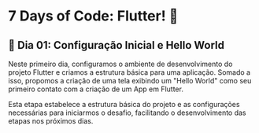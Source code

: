 # 7 Days of Code: Flutter! 📲

## 📳 Dia 01: Configuração Inicial e Hello World

Neste primeiro dia, configuramos o ambiente de desenvolvimento do projeto Flutter e criamos a estrutura básica para uma aplicação. Somado a isso, propomos a criação de uma tela exibindo um "Hello World" como seu primeiro contato com a criação de um App em Flutter.

Esta etapa estabelece a estrutura básica do projeto e as configurações necessárias para iniciarmos o desafio, facilitando o desenvolvimento das etapas nos próximos dias.
